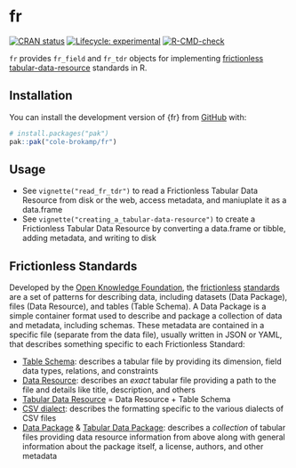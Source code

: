 # fr

<!-- badges: start -->

[![CRAN
status](https://www.r-pkg.org/badges/version/fr)](https://CRAN.R-project.org/package=fr)
[![Lifecycle:
experimental](https://img.shields.io/badge/lifecycle-experimental-orange.svg)](https://lifecycle.r-lib.org/articles/stages.html#experimental)
[![R-CMD-check](https://github.com/cole-brokamp/fr/actions/workflows/R-CMD-check.yaml/badge.svg)](https://github.com/cole-brokamp/fr/actions/workflows/R-CMD-check.yaml)
<!-- badges: end -->

`fr` provides `fr_field` and `fr_tdr` objects for implementing
[frictionless](https://specs.frictionlessdata.io)
[tabular-data-resource](https://specs.frictionlessdata.io/tabular-data-resource)
standards in R.

## Installation

You can install the development version of {fr} from
[GitHub](https://github.com/) with:

```r
# install.packages("pak")
pak::pak("cole-brokamp/fr")
```

## Usage

- See `vignette("read_fr_tdr")` to read a Frictionless Tabular Data Resource from disk or the web, access metadata, and maniuplate it as a data.frame
- See `vignette("creating_a_tabular-data-resource")` to create a Frictionless Tabular Data Resource by converting a data.frame or tibble, adding metadata, and writing to disk

## Frictionless Standards

Developed by the [Open Knowledge Foundation](https://okfn.org/), the [frictionless](https://frictionlessdata.io/) [standards](https://specs.frictionlessdata.io/) are a set of patterns for describing data, including datasets (Data Package), files (Data Resource), and tables (Table Schema). A Data Package is a simple container format used to describe and package a collection of data and metadata, including schemas. These metadata are contained in a specific file (separate from the data file), usually written in JSON or YAML, that describes something specific to each Frictionless Standard:

- [Table Schema](https://specs.frictionlessdata.io/table-schema/): describes a tabular file by providing its dimension, field data types, relations, and constraints
- [Data Resource](https://specs.frictionlessdata.io/data-resource/): describes an *exact* tabular file providing a path to the file and details like title, description, and others
- [Tabular Data Resource](https://specs.frictionlessdata.io/tabular-data-resource/) = Data Resource + Table Schema
- [CSV dialect](https://specs.frictionlessdata.io/csv-dialect/): describes the formatting specific to the various dialects of CSV files
- [Data Package](https://specs.frictionlessdata.io/data-package/) & [Tabular Data Package](https://specs.frictionlessdata.io/tabular-data-package/): describes a *collection* of tabular files providing data resource information from above along with general information about the package itself, a license, authors, and other metadata
